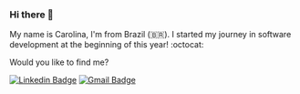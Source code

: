 ### Hi there 👋

My name is Carolina, I'm from Brazil (🇧🇷). I started my journey in software development at the beginning of this year! :octocat:

Would you like to find me?

[![Linkedin Badge](https://img.shields.io/badge/-LinkedIn-blue?style=flat-square&logo=Linkedin&logoColor=white&link=https://www.linkedin.com/in/carolina-alves-branquinho-6176a8193/)](https://www.linkedin.com/in/carolina-alves-branquinho-6176a8193/)
[![Gmail Badge](https://img.shields.io/badge/-gmail-c14438?style=flat-square&logo=Gmail&logoColor=white&link=mailto:web.carol.a.branquinho@gmail.com)](mailto:web.carol.a.branquinho@gmail.com)


<!--
**carolinabranquinho/carolinabranquinho** is a ✨ _special_ ✨ repository because its `README.md` (this file) appears on your GitHub profile.

Here are some ideas to get you started:

- 🔭 I’m currently working on ...
- 🌱 I’m currently learning ...
- 👯 I’m looking to collaborate on ...
- 🤔 I’m looking for help with ...
- 💬 Ask me about ...
- 📫 How to reach me: ...
- 😄 Pronouns: ...
- ⚡ Fun fact: ...
-->
